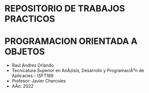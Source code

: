 # REPOSITORIO DE TRABAJOS PRACTICOS
# PROGRAMACION ORIENTADA A OBJETOS

- Raul Andres Orlando
- Tecnicatura Superior en AnÃ¡lisis, Desarrollo y ProgramaciÃ³n de Aplicacies - ISFT189
- Profesor: Javier Chercoles
- AÃo: 2022
